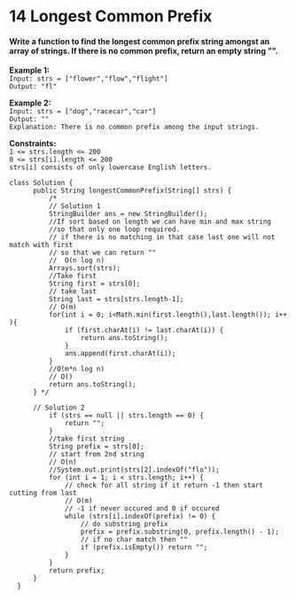 # 14 Longest Common Prefix

#### Write a function to find the longest common prefix string amongst an array of strings. If there is no common prefix, return an empty string "".

 

**Example 1:** </br>
`Input: strs = ["flower","flow","flight"]`</br>
`Output: "fl"`</br>

**Example 2:** </br>
`Input: strs = ["dog","racecar","car"]`</br>
`Output: ""`</br>
`Explanation: There is no common prefix among the input strings.`</br>
 

**Constraints:** </br>
`1 <= strs.length <= 200`</br>
`0 <= strs[i].length <= 200`</br>
`strs[i] consists of only lowercase English letters.`</br>



    class Solution {
          public String longestCommonPrefix(String[] strs) {
              /* 
              // Solution 1 
              StringBuilder ans = new StringBuilder();
              //If sort based on length we can have min and max string 
              //so that only one loop required.
              // if there is no matching in that case last one will not match with first 
              // so that we can return ""
              //  O(n log n)
              Arrays.sort(strs); 
              //Take first
              String first = strs[0];
              // take last 
              String last = strs[strs.length-1];
              // O(m)
              for(int i = 0; i<Math.min(first.length(),last.length()); i++ ){
                  if (first.charAt(i) != last.charAt(i)) {
                      return ans.toString();
                  }
                  ans.append(first.charAt(i));
              }
              //O(m*n log n)
              // O()
              return ans.toString();
          } */
          
          // Solution 2 
              if (strs == null || strs.length == 0) {
                  return "";
              }
              //take first string
              String prefix = strs[0];
              // start from 2nd string
              // O(n)
              //System.out.print(strs[2].indexOf("flo"));
              for (int i = 1; i < strs.length; i++) {
                  // check for all string if it return -1 then start cutting from last
                  // O(m)
                  // -1 if never occured and 0 if occured 
                  while (strs[i].indexOf(prefix) != 0) {
                      // do substring prefix
                      prefix = prefix.substring(0, prefix.length() - 1);
                      // if no char match then ""
                      if (prefix.isEmpty()) return "";                
                  }
              }
              return prefix;
          }    
      }
